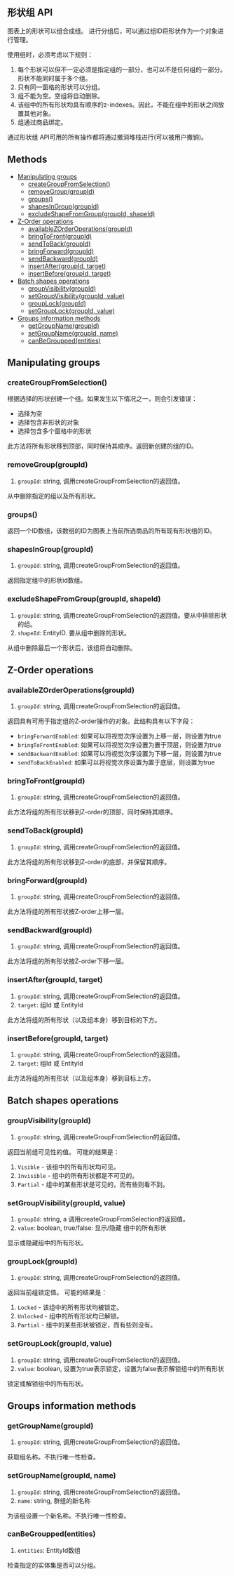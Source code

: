 ## 形状组 API

图表上的形状可以组合成组。 进行分组后，可以通过组ID将形状作为一个对象进行管理。

使用组时，必须考虑以下规则：

1. 每个形状可以但不一定必须是指定组的一部分，也可以不是任何组的一部分。形状不能同时属于多个组。
2. 只有同一窗格的形状可以分组。
3. 组不能为空。空组将自动删除。
4. 该组中的所有形状均具有顺序的z-indexes。因此，不能在组中的形状之间放置其他对象。
5. 组通过商品绑定。

通过形状组 API可用的所有操作都将通过撤消堆栈进行(可以被用户撤销)。

## Methods

* [Manipulating groups](#manipulating-groups)
  * [createGroupFromSelection()](#creategroupfromselection)
  * [removeGroup(groupId)](#removegroupgroupid)
  * [groups()](#groups)
  * [shapesInGroup(groupId)](#shapesingroupgroupid)
  * [excludeShapeFromGroup(groupId, shapeId)](#excludeshapefromgroupgroupid-shapeid)
* [Z-Order operations](#z-order-operations)
  * [availableZOrderOperations(groupId)](#availablezorderoperationsgroupid)
  * [bringToFront(groupId)](#bringtofrontgroupId)
  * [sendToBack(groupId)](#sendtobackgroupId)
  * [bringForward(groupId)](#bringforwardgroupid)
  * [sendBackward(groupId)](#sendbackwardgroupid)
  * [insertAfter(groupId, target)](#insertaftergroupid-target)
  * [insertBefore(groupId, target)](#insertbeforegroupid-target)
* [Batch shapes operations](#batch-shapes-operations)
  * [groupVisibility(groupId)](#groupvisibilitygroupId)
  * [setGroupVisibility(groupId, value)](#setgroupvisibilitygroupId-value)
  * [groupLock(groupId)](#grouplockgroupId)
  * [setGroupLock(groupId, value)](#setgrouplockgroupid-value)
* [Groups information methods](#groups-information-methods)
  * [getGroupName(groupId)](#getgroupnamegroupId)
  * [setGroupName(groupId, name)](#setgroupnamegroupid-name)
  * [canBeGroupped(entities)](#canBeGrouppedentities)

## Manipulating groups

### createGroupFromSelection()

根据选择的形状创建一个组。如果发生以下情况之一，则会引发错误：

* 选择为空
* 选择包含非形状的对象
* 选择包含多个窗格中的形状

此方法将所有形状移到顶部，同时保持其顺序。返回新创建的组的ID。

### removeGroup(groupId)

1. `groupId`: string, 调用createGroupFromSelection的返回值。

从中删除指定的组以及所有形状。

### groups()

返回一个ID数组，该数组的ID为图表上当前所选商品的所有现有形状组的ID。

### shapesInGroup(groupId)

1. `groupId`: string, 调用createGroupFromSelection的返回值。

返回指定组中的形状id数组。

### excludeShapeFromGroup(groupId, shapeId)

1. `groupId`: string, 调用createGroupFromSelection的返回值。要从中排除形状的组。
2. `shapeId`: EntityID. 要从组中删除的形状。

从组中删除最后一个形状后，该组将自动删除。

## Z-Order operations

### availableZOrderOperations(groupId)

1. `groupId`: string, 调用createGroupFromSelection的返回值。

返回具有可用于指定组的Z-order操作的对象。此结构具有以下字段：

* `bringForwardEnabled`: 如果可以将视觉次序设置为上移一层，则设置为true
* `bringToFrontEnabled`: 如果可以将视觉次序设置为置于顶层，则设置为true
* `sendBackwardEnabled`: 如果可以将视觉次序设置为下移一层，则设置为true
* `sendToBackEnabled`: 如果可以将视觉次序设置为置于底层，则设置为true

### bringToFront(groupId)

1. `groupId`: string, 调用createGroupFromSelection的返回值。

此方法将组的所有形状移到Z-order的顶部，同时保持其顺序。

### sendToBack(groupId)

1. `groupId`: string, 调用createGroupFromSelection的返回值。

此方法将组的所有形状移到Z-order的底部，并保留其顺序。

### bringForward(groupId)

1. `groupId`: string, 调用createGroupFromSelection的返回值。

此方法将组的所有形状按Z-order上移一层。

### sendBackward(groupId)

1. `groupId`: string, 调用createGroupFromSelection的返回值。

此方法将组的所有形状按Z-order下移一层。

### insertAfter(groupId, target)

1. `groupId`: string, 调用createGroupFromSelection的返回值。
2. `target`: 组Id 或 EntityId

此方法将组的所有形状（以及组本身）移到目标的下方。

### insertBefore(groupId, target)

1. `groupId`: string, 调用createGroupFromSelection的返回值。
2. `target`: 组Id 或 EntityId

此方法将组的所有形状（以及组本身）移到目标上方。

## Batch shapes operations

### groupVisibility(groupId)

1. `groupId`: string, 调用createGroupFromSelection的返回值。

返回当前组可见性的值。 可能的结果是：

1. `Visible` - 该组中的所有形状均可见。
2. `Invisible` - 组中的所有形状都是不可见的。
3. `Partial` - 组中的某些形状是可见的，而有些则看不到。

### setGroupVisibility(groupId, value)

1. `groupId`: string, a 调用createGroupFromSelection的返回值。
2. `value`: boolean, true/false: 显示/隐藏 组中的所有形状

显示或隐藏组中的所有形状。

### groupLock(groupId)

1. `groupId`: string, 调用createGroupFromSelection的返回值。

返回当前组锁定值。 可能的结果是：

1. `Locked` - 该组中的所有形状均被锁定。
2. `Unlocked` - 组中的所有形状均已解锁。
3. `Partial` - 组中的某些形状被锁定，而有些则没有。

### setGroupLock(groupId, value)

1. `groupId`: string, 调用createGroupFromSelection的返回值。
2. `value`: boolean, 设置为true表示锁定，设置为false表示解锁组中的所有形状

锁定或解锁组中的所有形状。

## Groups information methods

### getGroupName(groupId)

1. `groupId`: string, 调用createGroupFromSelection的返回值。

获取组名称。不执行唯一性检查。

### setGroupName(groupId, name)

1. `groupId`: string, 调用createGroupFromSelection的返回值。
2. `name`: string, 群组的新名称

为该组设置一个新名称。不执行唯一性检查。

### canBeGroupped(entities)

1. `entities`: EntityId数组

检查指定的实体集是否可以分组。
